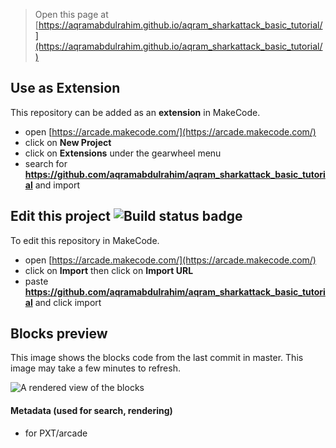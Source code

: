  


> Open this page at [https://aqramabdulrahim.github.io/aqram_sharkattack_basic_tutorial/](https://aqramabdulrahim.github.io/aqram_sharkattack_basic_tutorial/)

## Use as Extension

This repository can be added as an **extension** in MakeCode.

* open [https://arcade.makecode.com/](https://arcade.makecode.com/)
* click on **New Project**
* click on **Extensions** under the gearwheel menu
* search for **https://github.com/aqramabdulrahim/aqram_sharkattack_basic_tutorial** and import

## Edit this project ![Build status badge](https://github.com/aqramabdulrahim/aqram_sharkattack_basic_tutorial/workflows/MakeCode/badge.svg)

To edit this repository in MakeCode.

* open [https://arcade.makecode.com/](https://arcade.makecode.com/)
* click on **Import** then click on **Import URL**
* paste **https://github.com/aqramabdulrahim/aqram_sharkattack_basic_tutorial** and click import

## Blocks preview

This image shows the blocks code from the last commit in master.
This image may take a few minutes to refresh.

![A rendered view of the blocks](https://github.com/aqramabdulrahim/aqram_sharkattack_basic_tutorial/raw/master/.github/makecode/blocks.png)

#### Metadata (used for search, rendering)

* for PXT/arcade
<script src="https://makecode.com/gh-pages-embed.js"></script><script>makeCodeRender("{{ site.makecode.home_url }}", "{{ site.github.owner_name }}/{{ site.github.repository_name }}");</script>
